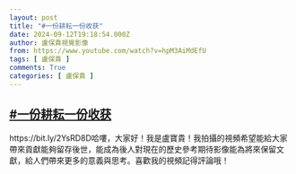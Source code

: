 ```yaml
---
layout: post
title: "#一份耕耘一份收获"
date: 2024-09-12T19:18:54.000Z
author: 盧保貴視覺影像
from: https://www.youtube.com/watch?v=hpM3AiMdEfU
tags: [ 盧保貴 ]
comments: True
categories: [ 盧保貴 ]
---
```

<!--1726168734000-->
[#一份耕耘一份收获](https://www.youtube.com/watch?v=hpM3AiMdEfU)
------

<div>
https://bit.ly/2YsRD8D哈嘍，大家好！我是盧寶貴！我拍攝的視頻希望能給大家帶來貢獻能夠留存後世，能成為後人對現在的歷史參考期待影像能為將來保留文獻，給人們帶來更多的意義與思考。喜歡我的視頻記得評論哦！
</div>
